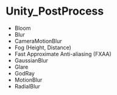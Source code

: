 # Unity_PostProcess


- Bloom
- Blur
- CameraMotionBlur
- Fog (Height, Distance)
- Fast Approximate Anti-aliasing (FXAA) 
- GaussianBlur
- Glare
- GodRay
- MotionBlur
- RadialBlur

